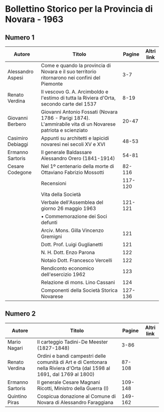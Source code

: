 # Bollettino Storico per la Provincia di Novara - 1963

## Numero 1

| Autore            | Titolo                                                                                                       | Pagine  | Altri link |
|-------------------|--------------------------------------------------------------------------------------------------------------|---------|------------|
| Alessandro Aspesi | Come e quando la provincia di Novara e il suo territorio ritornarono nei confini del Piemonte                | 3-7     |            |
| Renato Verdina    | Il vescovo G. A. Arcimboldo e l'estimo di tutta la Riviera d'Orta, secondo carte del 1537                    | 8-19    |            |
| Giovanni Berbero  | Giovanni Antonio Fossati (Novara 1786 - Parigi 1874). L'ammirabile vita di un Novarese patriota e scienziato | 20-47   |            |
| Casimiro Debiaggi | Appunti su architetti e lapicidi novaresi nei secoli XV e XVI                                                | 48-53   |            |
| Ermanno Sartoris  | Il generale Baldassare Alessandro Orero (1841-1914)                                                          | 54-81   |            |
| Cesare Codegone   | Nel 1º centenario della morte di Ottaviano Fabrizio Mossotti                                                 | 82-116  |            |
|                   | Recensioni                                                                                                   | 117-120 |            |
|                   | Vita della Società                                                                                           |         |            |
|                   | Verbale dell'Assemblea del giorno 26 maggio 1963                                                             | 121-121 |            |
|                   | • Commemorazione dei Soci defunti                                                                            |         |            |
|                   | Arciv. Mons. Gilla Vincenzo Gremigni                                                                         | 121     |            |
|                   | Dott. Prof. Luigi Guglianetti                                                                                | 121     |            |
|                   | N. H. Dott. Enzo Parona                                                                                      | 122     |            |
|                   | Notaio Dott. Francesco Vercelli                                                                              | 122     |            |
|                   | Rendiconto economico dell'esercizio 1962                                                                     | 123     |            |
|                   | Relazione di mons. Lino Cassani                                                                              | 124     |            |
|                   | Componenti della Società Storica Novarese                                                                    | 127-136 |            |

## Numero 2

| Autore           | Titolo                                                                                                                  | Pagine  | Altri link |
|------------------|-------------------------------------------------------------------------------------------------------------------------|---------|------------|
| Mario Nagari     | Il carteggio Tadini-De Meester (1827-1848)                                                                              | 3-86    |            |
| Renato Verdina   | Ordini e bandi campestri delle comunità di Art e di Centonara nella Riviera d'Orta (dal 1598 al 1691, dal 1769 al 1800) | 87-108  |            |
| Ermanno Sartoris | Il generale Cesare Magnani Ricotti, Ministro della Guerra (I)                                                           | 109-148 |            |
| Quintino Piras   | Cospicua donazione al Comune di Novara di Alessandro Faraggiana                                                         | 149-162 |            |

